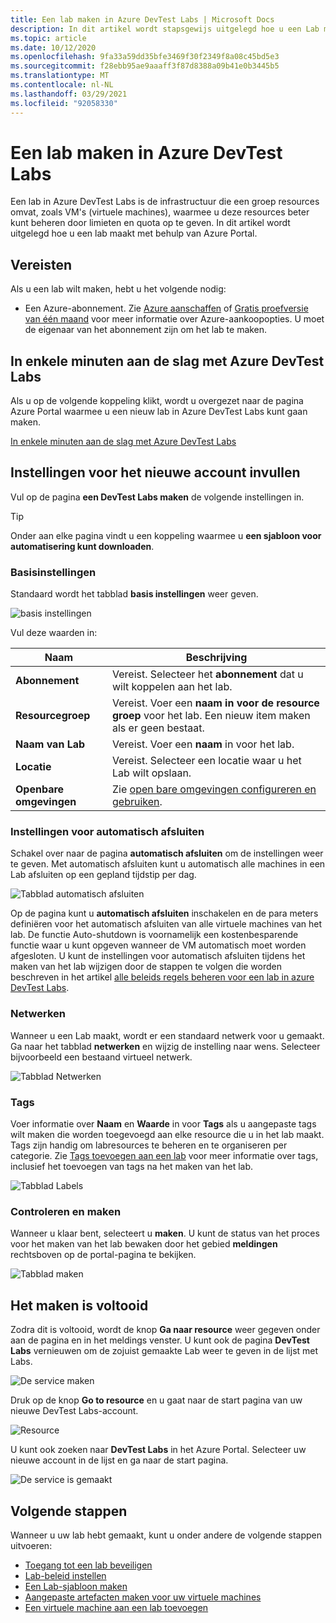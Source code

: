 ```yaml
---
title: Een lab maken in Azure DevTest Labs | Microsoft Docs
description: In dit artikel wordt stapsgewijs uitgelegd hoe u een Lab maakt met behulp van de Azure Portal en Azure DevTest Labs.
ms.topic: article
ms.date: 10/12/2020
ms.openlocfilehash: 9fa33a59dd35bfe3469f30f2349f8a08c45bd5e3
ms.sourcegitcommit: f28ebb95ae9aaaff3f87d8388a09b41e0b3445b5
ms.translationtype: MT
ms.contentlocale: nl-NL
ms.lasthandoff: 03/29/2021
ms.locfileid: "92058330"
---
```

# <a name="create-a-lab-in-azure-devtest-labs"></a>Een lab maken in Azure DevTest Labs

Een lab in Azure DevTest Labs is de infrastructuur die een groep resources omvat, zoals VM's (virtuele machines), waarmee u deze resources beter kunt beheren door limieten en quota op te geven. In dit artikel wordt uitgelegd hoe u een lab maakt met behulp van Azure Portal.

## <a name="prerequisites"></a>Vereisten

Als u een lab wilt maken, hebt u het volgende nodig:

* Een Azure-abonnement. Zie [Azure aanschaffen](https://azure.microsoft.com/pricing/purchase-options/) of [Gratis proefversie van één maand](https://azure.microsoft.com/pricing/free-trial/) voor meer informatie over Azure-aankoopopties. U moet de eigenaar van het abonnement zijn om het lab te maken.

## <a name="get-started-with-azure-devtest-labs-in-minutes"></a>In enkele minuten aan de slag met Azure DevTest Labs

Als u op de volgende koppeling klikt, wordt u overgezet naar de pagina Azure Portal waarmee u een nieuw lab in Azure DevTest Labs kunt gaan maken.

[In enkele minuten aan de slag met Azure DevTest Labs](https://go.microsoft.com/fwlink/?LinkID=627034&clcid=0x409)

## <a name="fill-out-settings-for-your-new-account"></a>Instellingen voor het nieuwe account invullen

Vul op de pagina **een DevTest Labs maken** de volgende instellingen in.

> [!TIP]
> Onder aan elke pagina vindt u een koppeling waarmee u **een sjabloon voor automatisering kunt downloaden**.

### <a name="basic-settings"></a>Basisinstellingen

Standaard wordt het tabblad **basis instellingen** weer geven. 

![basis instellingen](./media/devtest-lab-create-lab/basic-settings.png)

Vul deze waarden in:

|Naam|Beschrijving|
|---|---|
|**Abonnement** | Vereist. Selecteer het **abonnement** dat u wilt koppelen aan het lab.|
|**Resourcegroep**| Vereist. Voer een **naam in voor de resource groep** voor het lab. Een nieuw item maken als er geen bestaat.|
|**Naam van Lab**| Vereist. Voer een **naam** in voor het lab.|
|**Locatie**|Vereist. Selecteer een locatie waar u het Lab wilt opslaan.|
|**Openbare omgevingen**| Zie [open bare omgevingen configureren en gebruiken](devtest-lab-configure-use-public-environments.md).

### <a name="auto-shutdown-settings"></a>Instellingen voor automatisch afsluiten

Schakel over naar de pagina **automatisch afsluiten** om de instellingen weer te geven. Met automatisch afsluiten kunt u automatisch alle machines in een Lab afsluiten op een gepland tijdstip per dag.

![Tabblad automatisch afsluiten](./media/devtest-lab-create-lab/auto-shutdown.png)

Op de pagina kunt u **automatisch afsluiten** inschakelen en de para meters definiëren voor het automatisch afsluiten van alle virtuele machines van het lab. De functie Auto-shutdown is voornamelijk een kostenbesparende functie waar u kunt opgeven wanneer de VM automatisch moet worden afgesloten. U kunt de instellingen voor automatisch afsluiten tijdens het maken van het lab wijzigen door de stappen te volgen die worden beschreven in het artikel [alle beleids regels beheren voor een lab in azure DevTest Labs](./devtest-lab-set-lab-policy.md#set-auto-shutdown).

### <a name="networking"></a>Netwerken

Wanneer u een Lab maakt, wordt er een standaard netwerk voor u gemaakt. Ga naar het tabblad **netwerken** en wijzig de instelling naar wens. Selecteer bijvoorbeeld een bestaand virtueel netwerk.

![Tabblad Netwerken ](./media/devtest-lab-create-lab/networking.png)

### <a name="tags"></a>Tags

Voer informatie over **Naam** en **Waarde** in voor **Tags** als u aangepaste tags wilt maken die worden toegevoegd aan elke resource die u in het lab maakt. Tags zijn handig om labresources te beheren en te organiseren per categorie. Zie [Tags toevoegen aan een lab](devtest-lab-add-tag.md) voor meer informatie over tags, inclusief het toevoegen van tags na het maken van het lab.

![Tabblad Labels ](./media/devtest-lab-create-lab/tags.png)

### <a name="review-and-create"></a>Controleren en maken

Wanneer u klaar bent, selecteert u **maken**. U kunt de status van het proces voor het maken van het lab bewaken door het gebied **meldingen** rechtsboven op de portal-pagina te bekijken. 

![Tabblad maken](./media/devtest-lab-create-lab/create-1.png)

## <a name="completed-the-creation"></a>Het maken is voltooid

Zodra dit is voltooid, wordt de knop **Ga naar resource** weer gegeven onder aan de pagina en in het meldings venster. U kunt ook de pagina **DevTest Labs** vernieuwen om de zojuist gemaakte Lab weer te geven in de lijst met Labs.  

![De service maken](./media/devtest-lab-create-lab/create-2.png)

Druk op de knop **Go to resource** en u gaat naar de start pagina van uw nieuwe DevTest Labs-account.

![Resource](./media/devtest-lab-create-lab/go-to-resource.png)

U kunt ook zoeken naar **DevTest Labs** in het Azure Portal. Selecteer uw nieuwe account in de lijst en ga naar de start pagina. 

![De service is gemaakt](./media/devtest-lab-create-lab/created.png)

## <a name="next-steps"></a>Volgende stappen

Wanneer u uw lab hebt gemaakt, kunt u onder andere de volgende stappen uitvoeren:

* [Toegang tot een lab beveiligen](devtest-lab-add-devtest-user.md)
* [Lab-beleid instellen](devtest-lab-set-lab-policy.md)
* [Een Lab-sjabloon maken](devtest-lab-create-template.md)
* [Aangepaste artefacten maken voor uw virtuele machines](devtest-lab-artifact-author.md)
* [Een virtuele machine aan een lab toevoegen](devtest-lab-add-vm.md)

